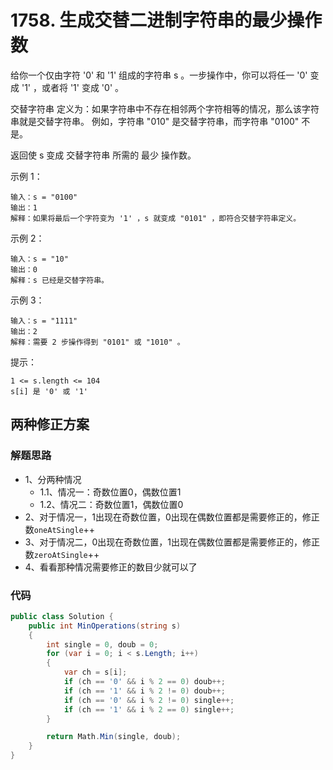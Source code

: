 # 1758. 生成交替二进制字符串的最少操作数

给你一个仅由字符 '0' 和 '1' 组成的字符串 s 。一步操作中，你可以将任一 '0' 变成 '1' ，或者将 '1' 变成 '0' 。

交替字符串 定义为：如果字符串中不存在相邻两个字符相等的情况，那么该字符串就是交替字符串。
例如，字符串 "010" 是交替字符串，而字符串 "0100" 不是。

返回使 s 变成 交替字符串 所需的 最少 操作数。

示例 1：
```
输入：s = "0100"
输出：1
解释：如果将最后一个字符变为 '1' ，s 就变成 "0101" ，即符合交替字符串定义。
```
示例 2：
```
输入：s = "10"
输出：0
解释：s 已经是交替字符串。
```
示例 3：
```
输入：s = "1111"
输出：2
解释：需要 2 步操作得到 "0101" 或 "1010" 。
```

提示：
```
1 <= s.length <= 104
s[i] 是 '0' 或 '1'
```

## 两种修正方案
### 解题思路
+ 1、分两种情况
    + 1.1、情况一：奇数位置0，偶数位置1
    + 1.2、情况二：奇数位置1，偶数位置0
+ 2、对于情况一，1出现在奇数位置，0出现在偶数位置都是需要修正的，修正数``oneAtSingle``++
+ 3、对于情况二，0出现在奇数位置，1出现在偶数位置都是需要修正的，修正数``zeroAtSingle``++
+ 4、看看那种情况需要修正的数目少就可以了
### 代码
```csharp
public class Solution {
    public int MinOperations(string s)
    {
        int single = 0, doub = 0;
        for (var i = 0; i < s.Length; i++)
        {
            var ch = s[i];
            if (ch == '0' && i % 2 == 0) doub++;
            if (ch == '1' && i % 2 != 0) doub++;
            if (ch == '0' && i % 2 != 0) single++;
            if (ch == '1' && i % 2 == 0) single++;
        }

        return Math.Min(single, doub);
    }
}
```
